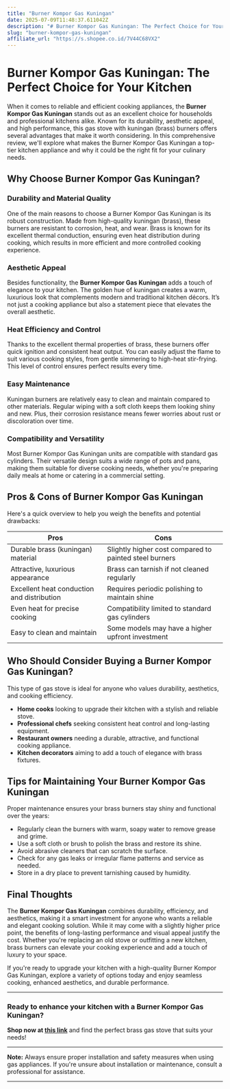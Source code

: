```yaml
---
title: "Burner Kompor Gas Kuningan"
date: 2025-07-09T11:48:37.611042Z
description: "# Burner Kompor Gas Kuningan: The Perfect Choice for Your Kitchen..."
slug: "burner-kompor-gas-kuningan"
affiliate_url: "https://s.shopee.co.id/7V44C68VX2"
---
```

# Burner Kompor Gas Kuningan: The Perfect Choice for Your Kitchen

When it comes to reliable and efficient cooking appliances, the **Burner Kompor Gas Kuningan** stands out as an excellent choice for households and professional kitchens alike. Known for its durability, aesthetic appeal, and high performance, this gas stove with kuningan (brass) burners offers several advantages that make it worth considering. In this comprehensive review, we'll explore what makes the Burner Kompor Gas Kuningan a top-tier kitchen appliance and why it could be the right fit for your culinary needs.

## Why Choose Burner Kompor Gas Kuningan?

### Durability and Material Quality

One of the main reasons to choose a Burner Kompor Gas Kuningan is its robust construction. Made from high-quality kuningan (brass), these burners are resistant to corrosion, heat, and wear. Brass is known for its excellent thermal conduction, ensuring even heat distribution during cooking, which results in more efficient and more controlled cooking experience.

### Aesthetic Appeal

Besides functionality, the **Burner Kompor Gas Kuningan** adds a touch of elegance to your kitchen. The golden hue of kuningan creates a warm, luxurious look that complements modern and traditional kitchen décors. It’s not just a cooking appliance but also a statement piece that elevates the overall aesthetic.

### Heat Efficiency and Control

Thanks to the excellent thermal properties of brass, these burners offer quick ignition and consistent heat output. You can easily adjust the flame to suit various cooking styles, from gentle simmering to high-heat stir-frying. This level of control ensures perfect results every time.

### Easy Maintenance

Kuningan burners are relatively easy to clean and maintain compared to other materials. Regular wiping with a soft cloth keeps them looking shiny and new. Plus, their corrosion resistance means fewer worries about rust or discoloration over time.

### Compatibility and Versatility

Most Burner Kompor Gas Kuningan units are compatible with standard gas cylinders. Their versatile design suits a wide range of pots and pans, making them suitable for diverse cooking needs, whether you're preparing daily meals at home or catering in a commercial setting.

## Pros & Cons of Burner Kompor Gas Kuningan

Here's a quick overview to help you weigh the benefits and potential drawbacks:

| **Pros** | **Cons** |
| --- | --- |
| Durable brass (kuningan) material | Slightly higher cost compared to painted steel burners |
| Attractive, luxurious appearance | Brass can tarnish if not cleaned regularly |
| Excellent heat conduction and distribution | Requires periodic polishing to maintain shine |
| Even heat for precise cooking | Compatibility limited to standard gas cylinders |
| Easy to clean and maintain | Some models may have a higher upfront investment |

## Who Should Consider Buying a Burner Kompor Gas Kuningan?

This type of gas stove is ideal for anyone who values durability, aesthetics, and cooking efficiency. 

- **Home cooks** looking to upgrade their kitchen with a stylish and reliable stove.
- **Professional chefs** seeking consistent heat control and long-lasting equipment.
- **Restaurant owners** needing a durable, attractive, and functional cooking appliance.
- **Kitchen decorators** aiming to add a touch of elegance with brass fixtures.

## Tips for Maintaining Your Burner Kompor Gas Kuningan

Proper maintenance ensures your brass burners stay shiny and functional over the years:

- Regularly clean the burners with warm, soapy water to remove grease and grime.
- Use a soft cloth or brush to polish the brass and restore its shine.
- Avoid abrasive cleaners that can scratch the surface.
- Check for any gas leaks or irregular flame patterns and service as needed.
- Store in a dry place to prevent tarnishing caused by humidity.

## Final Thoughts

The **Burner Kompor Gas Kuningan** combines durability, efficiency, and aesthetics, making it a smart investment for anyone who wants a reliable and elegant cooking solution. While it may come with a slightly higher price point, the benefits of long-lasting performance and visual appeal justify the cost. Whether you're replacing an old stove or outfitting a new kitchen, brass burners can elevate your cooking experience and add a touch of luxury to your space.

If you're ready to upgrade your kitchen with a high-quality Burner Kompor Gas Kuningan, explore a variety of options today and enjoy seamless cooking, enhanced aesthetics, and durable performance.

---

### Ready to enhance your kitchen with a Burner Kompor Gas Kuningan?  
**Shop now at [this link](https://s.shopee.co.id/7V44C68VX2)** and find the perfect brass gas stove that suits your needs!

---

**Note:** Always ensure proper installation and safety measures when using gas appliances. If you're unsure about installation or maintenance, consult a professional for assistance.

---